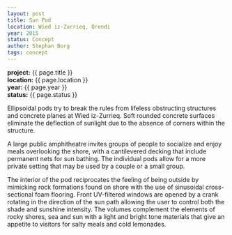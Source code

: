 ```yaml
---
layout: post
title: Sun Pod
location: Wied iz-Zurrieq, Qrendi
year: 2015
status: Concept
author: Stephan Borg
tags: concept
---
```


**project:** {{ page.title }}<br>
**location:** {{ page.location }}<br>
**year:** {{ page.year }}<br>
**status:** {{ page.status }}<br>

Ellipsoidal pods try to break the rules from lifeless obstructing structures and concrete planes at Wied iz-Zurrieq. Soft rounded concrete surfaces eliminate the deflection of
sunlight due to the absence of corners within the structure.

A large public amphitheatre invites groups of people to socialize and enjoy meals overlooking the shore, with a cantilevered decking that include permanent nets for sun bathing. The individual pods allow for a more private setting that may be used by a couple or a small group.

The interior of the pod reciprocates the feeling of being outside by mimicking rock formations found on shore with the use of sinusoidal cross-sectional foam flooring. Front
UV-filtered windows are opened by a crank rotating in the direction of the sun path allowing the user to control both the shade and sunshine intensity. The volumes complement the elements of rocky shores, sea and sun with a light and bright tone materials that give an appetite to visitors for salty meals and cold lemonades.
